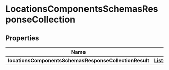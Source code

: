 # LocationsComponentsSchemasResponseCollection

## Properties
Name | Type | Description | Notes
------------ | ------------- | ------------- | -------------
**locationsComponentsSchemasResponseCollectionResult** | [**List&lt;Locations&gt;**](Locations.md) |  |  [optional]
